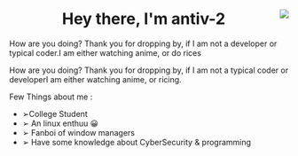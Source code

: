 <div>
<img align="right" src="https://media.tenor.com/3eZTvcXcexgAAAAM/korezui-anime.gif">
  <h1 align="center"> Hey there, I'm antiv-2</a></h1>
How are you doing? Thank you for dropping by, if I am not a developer or typical coder.I am either watching anime, or do rices

How are you doing? Thank you for dropping by, if I am not a typical coder or developerI am either watching anime, or ricing. 

Few Things about me :
 <ul>
   <li>➢College Student </li>
   <li>➢ An linux enthuu 😀</li>
  <li>➢ Fanboi of window managers  </li>
  <li> ➢ Have some knowledge about CyberSecurity & programming  </li>
   <div>
